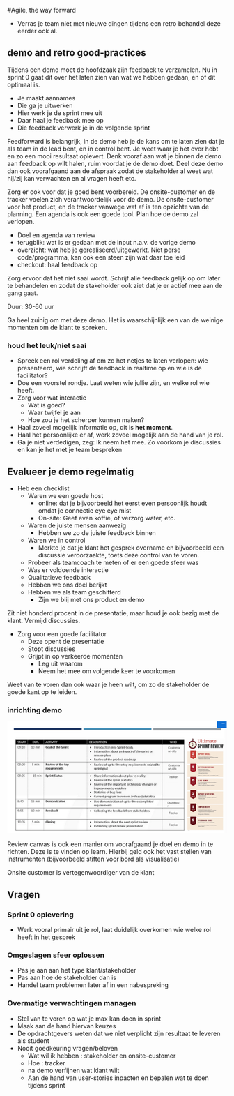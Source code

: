 #Agile, the way forward

- Verras je team niet met nieuwe dingen tijdens een retro behandel deze eerder ook al.


## demo and retro good-practices

Tijdens een demo moet de hoofdzaak zijn feedback te verzamelen. Nu in sprint 0 gaat dit over het laten zien van wat we hebben gedaan, en of dit optimaal is.

- Je maakt aannames
- Die ga je uitwerken
- Hier werk je de sprint mee uit
- Daar haal je feedback mee op
- Die feedback verwerk je in de volgende sprint

Feedforward is belangrijk, in de demo heb je de kans om te laten zien dat je als team in de lead bent, en in control bent. Je weet waar je het over hebt en zo een mooi resultaat oplevert.
Denk vooraf aan wat je binnen de demo aan feedback op wilt halen, ruim voordat je de demo doet. Deel deze demo dan ook voorafgaand aan de afspraak zodat de stakeholder al weet wat hij/zij kan verwachten en al vragen heeft etc.

Zorg er ook voor dat je goed bent voorbereid. De onsite-customer en de tracker voelen zich verantwoordelijk voor de demo. De onsite-customer voor het product, en de tracker vanwege wat af is ten opzichte van de planning.
Een agenda is ook een goede tool. Plan hoe de demo zal verlopen.

- Doel en agenda van review
- terugblik: wat is er gedaan met de input n.a.v. de vorige demo
- overzicht: wat heb je gerealiseerd/uitgewerkt. Niet perse code/programma, kan ook een steen zijn wat daar toe leid
- checkout: haal feedback op

Zorg ervoor dat het niet saai wordt. Schrijf alle feedback gelijk op om later te behandelen en zodat de stakeholder ook ziet dat je er actief mee aan de gang gaat.

Duur: 30-60 uur

Ga heel zuinig om met deze demo. Het is waarschijnlijk een van de weinige momenten om de klant te spreken.


### houd het leuk/niet saai

- Spreek een rol verdeling af om zo het netjes te laten verlopen: wie presenteerd, wie schrijft de feedback in realtime op en wie is de facilitator?
- Doe een voorstel rondje. Laat weten wie jullie zijn, en welke rol wie heeft.
- Zorg voor wat interactie
    - Wat is goed?
    - Waar twijfel je aan
    - Hoe zou je het scherper kunnen maken?
- Haal zoveel mogelijk informatie op, dit is **het moment**.
- Haal het persoonlijke er af, werk zoveel mogelijk aan de hand van je rol.
- Ga je niet verdedigen, zeg: Ik neem het mee. Zo voorkom je discussies en kan je het met je team bespreken



## Evalueer je demo regelmatig

- Heb een checklist
    - Waren we een goede host 
        - online: dat je bijvoorbeeld het eerst even persoonlijk houdt omdat je connectie eye eye mist
        - On-site: Geef even koffie, of verzorg water, etc.
    - Waren de juiste mensen aanwezig
        - Hebben we zo de juiste feedback binnen
    - Waren we in control
        - Merkte je dat je klant het gesprek overname en bijvoorbeeld een discussie veroorzaakte, toets deze control van te voren.
    - Probeer als teamcoach te meten of er een goede sfeer was
    - Was er voldoende interactie
    - Qualitatieve feedback
    - Hebben we ons doel berijkt
    - Hebben we als team geschitterd
        - Zijn we blij met ons product en demo


Zit niet honderd procent in de presentatie, maar houd je ook bezig met de klant. Vermijd discussies.

- Zorg voor een goede facilitator
    - Deze opent de presentatie
    - Stopt discussies
    - Grijpt in op verkeerde momenten
        - Leg uit waarom
        - Neem het mee om volgende keer te voorkomen

Weet van te voren dan ook waar je heen wilt, om zo de stakeholder de goede kant op te leiden.


### inrichting demo
![image of inrichting](./images/sprintretroinrichting.png)

Review canvas is ook een manier om voorafgaand je doel en demo in te richten. Deze is te vinden op learn. Hierbij geld ook het vast stellen van instrumenten (bijvoorbeeld stiften voor bord als visualisatie)

Onsite customer is vertegenwoordiger van de klant



## Vragen


### Sprint 0 oplevering

- Werk vooral primair uit je rol, laat duidelijk overkomen wie welke rol heeft in het gesprek

### Omgeslagen sfeer oplossen

- Pas je aan aan het type klant/stakeholder
- Pas aan hoe de stakeholder dan is
- Handel team problemen later af in een nabespreking

### Overmatige verwachtingen managen

- Stel van te voren op wat je max kan doen in sprint
- Maak aan de hand hiervan keuzes
- De opdrachtgevers weten dat we niet verplicht zijn resultaat te leveren als student
- Nooit goedkeuring vragen/beloven
    - Wat wil ik hebben : stakeholder en onsite-customer
    - Hoe : tracker
    - na demo verfijnen wat klant wilt
    - Aan de hand van user-stories inpacten en bepalen wat te doen tijdens sprint

